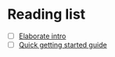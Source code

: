 # Reading list

- [ ] [Elaborate intro](https://github.com/hablapps/DontFearTheProfunctorOptics)
- [ ] [Quick getting started guide](https://www.schoolofhaskell.com/school/to-infinity-and-beyond/pick-of-the-week/profunctors)
